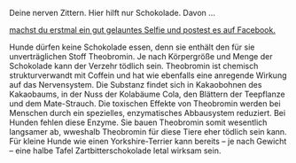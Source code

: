 Deine nerven Zittern. Hier hilft nur Schokolade. Davon ...

[machst du erstmal ein gut gelauntes Selfie und postest es auf Facebook.](../../Smartphone/Rettung/Facebook/Facebook.md)

Hunde dürfen keine Schokolade essen, denn sie enthält den für sie unverträglichen Stoff Theobromin. Je nach Körpergröße und Menge der Schokolade kann der Verzehr tödlich sein. Theobromin ist chemisch strukturverwandt mit Coffein und hat wie ebenfalls eine anregende Wirkung auf das Nervensystem. Die Substanz findet sich in Kakaobohnen des Kakaobaums, in der Nuss der Kolabäume Cola, den Blättern der Teepflanze und dem Mate-Strauch. 
Die toxischen Effekte von Theobromin werden bei Menschen durch ein spezielles, enzymatisches Abbausystem reduziert. Bei Hunden fehlen diese Enzyme. Sie bauen Theobromin somit wesentlich langsamer ab, wweshalb Theobromin für diese Tiere eher tödlich sein kann. Für kleine Hunde wie einen Yorkshire-Terrier kann bereits – je nach Gewicht – eine halbe Tafel Zartbitterschokolade letal wirksam sein. 